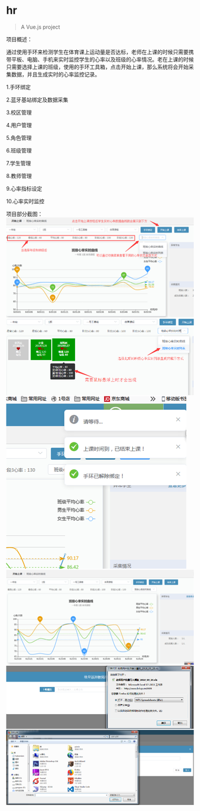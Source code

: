 # hr

> A Vue.js project

项目概述：

通过使用手环来检测学生在体育课上运动量是否达标，老师在上课的时候只需要携带平板、电脑、手机来实时监控学生的心率以及班级的心率情况。老在上课的时候只需要选择上课的班级，使用的手环工具箱，点击开始上课，那么系统将会开始采集数据，并且生成实时的心率监控记录。

   1.手环绑定
   
   2.蓝牙基站绑定及数据采集
   
   3.校区管理
   
   4.用户管理
   
   5.角色管理
   
   6.班级管理
   
   7.学生管理
   
   8.教师管理
   
   9.心率指标设定
   
   10.心率实时监控

项目部分截图：
![image](https://github.com/Psyche-C/Bracelet/blob/master/images/1.png)
![image](https://github.com/Psyche-C/Bracelet/blob/master/images/2.png)
![image](https://github.com/Psyche-C/Bracelet/blob/master/images/3.png)
![image](https://github.com/Psyche-C/Bracelet/blob/master/images/4.png)
![image](https://github.com/Psyche-C/Bracelet/blob/master/images/5.png)
![image](https://github.com/Psyche-C/Bracelet/blob/master/images/6.png)
